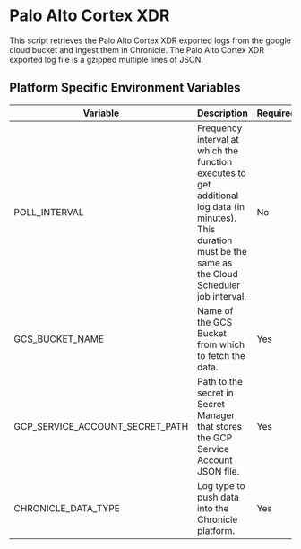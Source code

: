 # Palo Alto Cortex XDR

This script retrieves the Palo Alto Cortex XDR exported logs from the google cloud bucket and ingest them in Chronicle.
The Palo Alto Cortex XDR exported log file is a gzipped multiple lines of JSON.

## Platform Specific Environment Variables

| Variable | Description | Required | Default | Secret |
|---|---|---|---|---|
| POLL_INTERVAL | Frequency interval at which the function executes to get additional log data (in minutes). This duration must be the same as the Cloud Scheduler job interval. | No  | 60 | No |
| GCS_BUCKET_NAME | Name of the GCS Bucket from which to fetch the data. | Yes | - | No |
| GCP_SERVICE_ACCOUNT_SECRET_PATH | Path to the secret in Secret Manager that stores the GCP Service Account JSON file. | Yes | - | Yes |
| CHRONICLE_DATA_TYPE | Log type to push data into the Chronicle platform. | Yes | - | No |
